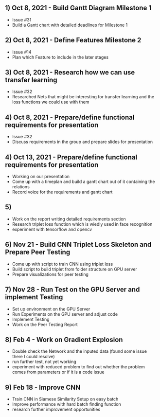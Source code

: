 ## 1) Oct 8, 2021 - Build Gantt Diagram Milestone 1
- Issue #31
- Build a Gantt chart with detailed deadlines for Milestone 1

## 2) Oct 8, 2021 - Define Features Milestone 2
- Issue #14
- Plan which Feature to include in the later stages

## 3) Oct 8, 2021 - Research how we can use transfer learning
- Issue #32
- Researched Nets that might be interesting for transfer learning and the loss functions we could use with them

## 4) Oct 8, 2021 - Prepare/define functional requirements for presentation
- Issue #32
- Discuss requirements in the group and prepare slides for presentation

## 4) Oct 13, 2021 - Prepare/define functional requirements for presentation
- Working on our presentation
- Come up with a timeplan and build a gantt chart out of it containing the relations
- Record voice for the requirements and gantt chart

## 5) 
- Work on the report writing detailed requirements section
- Research triplet loss function which is wiedly used in face recognition
- experiment with tensorflow and opencv 

## 6) Nov 21 - Build CNN Triplet Loss Skeleton and Prepare Peer Testing
- Come up with script to train CNN using triplet loss
- Build script to build triplet from folder structure on GPU server
- Prepare visualizations for peer testing

## 7) Nov 28 - Run Test on the GPU Server and implement Testing
- Set up environment on the GPU Server
- Run Experiments on the GPU server and adjust code
- Implement Testing
- Work on the Peer Testing Report


## 8) Feb 4 - Work on Gradient Explosion
- Double check the Network and the inputed data (found some issue there I could resolve)
- run further test, not yet working
- experiment with reduced problem to find out whether the problem comes from parameters or if it is a code issue

## 9) Feb 18 - Improve CNN 
- Train CNN in Siamese Similarity Setup on easy batch
- Improve performance with hard batch finding function
- research further improvement opportunities